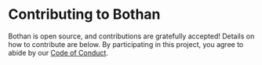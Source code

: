 # Contributing to Bothan

Bothan is open source, and contributions are gratefully accepted! 
Details on how to contribute are below. By participating in this project, you agree to abide by our [Code of Conduct](https://github.com/theodi/bothan/blob/master/.github/CODE_OF_CONDUCT.md).

